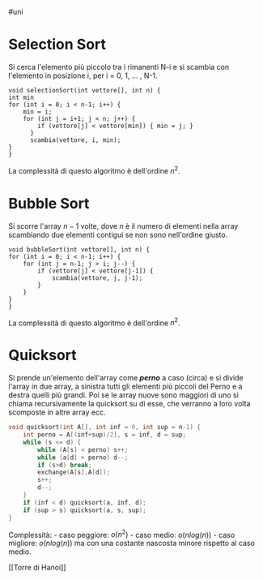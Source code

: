 #uni 
# Selection Sort
Si cerca l'elemento più piccolo tra i rimanenti N-i e si scambia con l'elemento in posizione i, per i = 0, 1, ... , N-1.
```
void selectionSort(int vettore[], int n) {
int min
for (int i = 0; i < n-1; i++) {
	min = i;
	for (int j = i+1; j < n; j++) {
		if (vettore[j] < vettore[min]) { min = j; }
	  }
	  scambia(vettore, i, min);
}
}
```
La complessità di questo algoritmo è dell'ordine $n^2$.
# Bubble Sort
Si scorre l'array $n-1$ volte, dove $n$ è il numero di elementi nella array scambiando due elementi contigui se non sono nell'ordine giusto. 
```
void bubbleSort(int vettore[], int n) {
for (int i = 0; i < n-1; i++) {
	for (int j = n-1; j > i; j--) {
		if (vettore[j] < vettore[j-1]) {
			scambia(vettore, j, j-1);
		}
	}
}
}
```
La complessità di questo algoritmo è dell'ordine $n^2$.
# Quicksort
Si prende un'elemento dell'array come ___perno___ a caso (circa) e si divide l'array in due array, a sinistra tutti gli elementi più piccoli del Perno e a destra quelli più grandi. Poi se le array nuove sono maggiori di uno si chiama recursivamente la quicksort su di esse, che verranno a loro volta scomposte in altre array ecc.
```c++
void quicksort(int A[], int inf = 0, int sup = n-1) {
	int perno = A[(inf+sup)/2], s = inf, d = sup;
	while (s <= d) {
		while (A[s] < perno) s++;
		while (a[d] > perno) d--;
		if (s>d) break;
		exchange(A[s],A[d]);
		s++;
		d--;
	}
	if (inf < d) quicksort(a, inf, d);
	if (sup > s) quicksort(a, s, sup);
}
```
Complessità:
	- caso peggiore: $o(n^2)$ 
	- caso medio: $o(nlog(n))$ 
	- caso migliore: $o(nlog(n))$ ma con una costante nascosta minore rispetto al caso medio.

[[Torre di Hanoi]] 